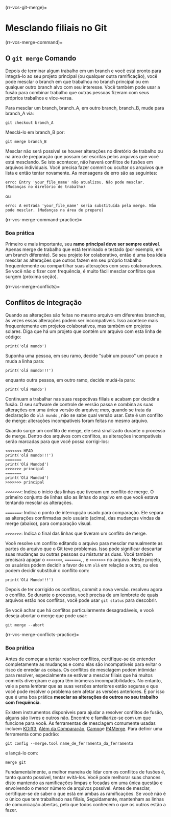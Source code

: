 (rr-vcs-git-merge)=
# Mesclando filiais no Git

(rr-vcs-merge-command)=
## O `git merge` Comando

Depois de terminar algum trabalho em um branch e você está pronto para integrá-lo ao seu projeto principal (ou qualquer outra ramificação), você pode mesclar o branch em que trabalhou no branch principal ou em qualquer outro branch alvo com seu interesse. Você também pode usar a fusão para combinar trabalho que outras pessoas fizeram com seus próprios trabalhos e vice-versa.

Para mesclar um branch, branch_A, em outro branch, branch_B, mude para branch_A via:
```
git checkout branch_A
```
Mesclá-lo em branch_B por:

```
git merge branch_B
```

Mesclar não será possível se houver alterações no diretório de trabalho ou na área de preparação que possam ser escritas pelos arquivos que você está mesclando. Se isto acontecer, não haverá conflitos de fusões em arquivos individuais. Você precisa fazer commit ou ocultar os arquivos que lista e então tentar novamente. As mensagens de erro são as seguintes:

```
erro: Entry 'your_file_name' não atualizou. Não pode mesclar. (Mudanças no diretório de trabalho)
```

ou

```
erro: A entrada 'your_file_name' seria substituída pela merge. Não pode mesclar. (Mudanças na área de preparo)
```

(rr-vcs-merge-command-practice)=
### Boa prática

Primeiro e mais importante, seu **ramo principal deve ser sempre estável**. Apenas merge de trabalho que está terminado e testado (por exemplo, em um branch diferente). Se seu projeto for colaborativo, então é uma boa ideia mesclar as alterações que outros fazem em seu próprio trabalho frequentemente ou compartilhar suas alterações com seus colaboradores. Se você não o fizer com frequência, é muito fácil mesclar conflitos que surgem (próxima seção).

(rr-vcs-merge-conflicts)=
## Conflitos de Integração

Quando as alterações são feitas no mesmo arquivo em diferentes branches, às vezes essas alterações podem ser incompatíveis. Isso acontece mais frequentemente em projetos colaborativos, mas também em projetos solares. Diga que há um projeto que contém um arquivo com esta linha de código:

```
print('olá mundo')
```

Suponha uma pessoa, em seu ramo, decide "subir um pouco" um pouco e muda a linha para:

```
print('olá mundo!!!')
```

enquanto outra pessoa, em outro ramo, decide mudá-la para:

```
print('Olá Mundo')
```

Continuam a trabalhar nas suas respectivas filiais e acabam por decidir a fusão. O seu software de controle de versão passa e combina as suas alterações em uma única versão do arquivo; *mas*, quando se trata da declaração do `olá mundo` , não se sabe qual versão usar. Este é um conflito de merge: alterações incompatíveis foram feitas no mesmo arquivo.

Quando surge um conflito de merge, ele será sinalizado durante o processo de merge. Dentro dos arquivos com conflitos, as alterações incompatíveis serão marcadas para que você possa corrigi-los:

```
<<<<<<< HEAD
print('olá mundo!!!')
=======
print('Olá Mundod')
>>>>>>> principal
=======
print('Olá Mundod')
>>>>>>> principal
```
`<<<<<<<`: Indica o início das linhas que tiveram um conflito de merge. O primeiro conjunto de linhas são as linhas do arquivo em que você estava tentando mesclar as alterações.

`=======`: Indica o ponto de interrupção usado para comparação. Ele separa as alterações confirmadas pelo usuário (acima), das mudanças vindas da merge (abaixo), para comparação visual.

`>>>>>>>`: Indica o final das linhas que tiveram um conflito de merge.

Você resolve um conflito editando o arquivo para mesclar manualmente as partes do arquivo que o Git teve problemas. Isso pode significar descartar suas mudanças ou outras pessoas ou misturar as duas. Você também precisará apagar o `<<<<<<<`, `=======`, , e `>>>>>>>` no arquivo. Neste projeto, os usuários podem decidir a favor de um `olá` em relação a outro, ou eles podem decidir substituir o conflito com:

```
print('Olá Mundo!!!')
```

Depois de ter corrigido os conflitos, commit a nova versão. resolveu agora o conflito. Se durante o processo, você precisa de um lembrete de quais arquivos estão nos conflitos, você pode usar `git status` para descobrir.

Se você achar que há conflitos particularmente desagradáveis, e você deseja abortar o merge que pode usar:
```
git merge --abort
```

(rr-vcs-merge-conflicts-practice)=
### Boa prática

Antes de começar a tentar resolver conflitos, certifique-se de entender completamente as mudanças e como elas são incompatíveis para evitar o risco de enredar as coisas. Os conflitos de mesclagem podem intimidar para resolver, especialmente se estiver a mesclar filiais que há muitos commits divergiram e agora têm inúmeras incompatibilidades. No entanto, vale a pena lembrar que as suas versões anteriores estão seguras e que você pode resolver o problema sem afetar as versões anteriores. É por isso que é uma boa prática **mesclar as alterações de outros no seu trabalho com frequência**.

Existem instrumentos disponíveis para ajudar a resolver conflitos de fusão, alguns são livres e outros não. Encontre e familiarize-se com um que funcione para você. As ferramentas de mesclagem comumente usadas incluem [KDiff3](http://kdiff3.sourceforge.net/), [Além da Comparação](https://www.scootersoftware.com/), [Campo](http://meldmerge.org/)e [P4Merge](https://www.perforce.com/products/helix-core-apps/merge-diff-tool-p4merge). Para definir uma ferramenta como padrão:

```
git config --merge.tool name_de_ferramenta_da_ferramenta
```

e lançá-lo com:

```
merge git
```

Fundamentalmente, a melhor maneira de lidar com os conflitos de fusões é, tanto quanto possível, tentar evitá-los. Você pode melhorar suas chances disto mantendo as ramificações limpas e focadas em uma única questão e envolvendo o menor número de arquivos possível. Antes de mesclar, certifique-se de saber o que está em ambas as ramificações. Se você não é o único que tem trabalhado nas filiais, Seguidamente, mantenham as linhas de comunicação abertas, pelo que todos conhecem o que os outros estão a fazer.
